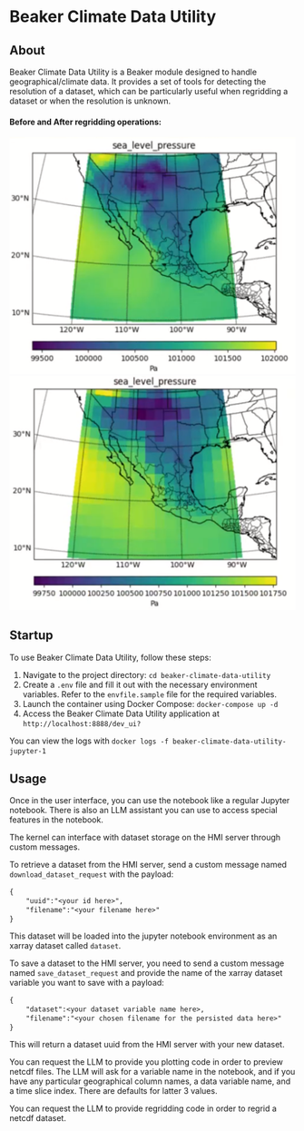 # Beaker Climate Data Utility

## About

Beaker Climate Data Utility is a Beaker module designed to handle geographical/climate data. It provides a set of tools for detecting the resolution of a dataset, which can be particularly useful when regridding a dataset or when the resolution is unknown.

#### Before and After regridding operations:

![before_regridding_image](https://github.com/DARPA-ASKEM/beaker-climate-data-utility/blob/main/static/SLP_before_regrid.png?raw=true)
![after_regridding_image](https://github.com/DARPA-ASKEM/beaker-climate-data-utility/blob/main/static/SLP_after_regrid.png?raw=true)

## Startup

To use Beaker Climate Data Utility, follow these steps:

1. Navigate to the project directory: `cd beaker-climate-data-utility`
2. Create a `.env` file and fill it out with the necessary environment variables. Refer to the `envfile.sample` file for the required variables.
3. Launch the container using Docker Compose: `docker-compose up -d`
4. Access the Beaker Climate Data Utility application at `http://localhost:8888/dev_ui?`

You can view the logs with `docker logs -f beaker-climate-data-utility-jupyter-1`

## Usage

Once in the user interface, you can use the notebook like a regular Jupyter notebook. There is also an LLM assistant you can use to access special features in the notebook.

The kernel can interface with dataset storage on the HMI server through custom messages.


To retrieve a dataset from the HMI server, send a custom message named `download_dataset_request` with the payload:
```
{
    "uuid":"<your id here>",
    "filename":"<your filename here>"
}
```
This dataset will be loaded into the jupyter notebook environment as an xarray dataset called `dataset`.


To save a dataset to the HMI server, you need to send a custom message named `save_dataset_request` and provide the name of the xarray dataset variable you want to save with a payload:
```
{
    "dataset":<your dataset variable name here>,
    "filename":"<your chosen filename for the persisted data here>"
}
```
This will return a dataset uuid from the HMI server with your new dataset.


You can request the LLM to provide you plotting code in order to preview netcdf files.
The LLM will ask for a variable name in the notebook, and if you have any particular geographical column names, a data variable name, and a time slice index.
There are defaults for latter 3 values.

You can request the LLM to provide regridding code in order to regrid a netcdf dataset.

